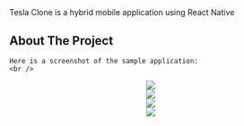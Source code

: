 <div id="top"></div>
<!--
*** Thanks for checking out the Tesla Clone. If you have a suggestion
*** that would make this better, please fork the repo and create a pull request
*** or simply open an issue with the tag "enhancement".
*** Don't forget to give the project a star!
*** Thanks again! Now go create something AMAZING! :D
-->

##
Tesla Clone is a hybrid mobile application using React Native

<!-- ABOUT THE PROJECT -->
## About The Project
    Here is a screenshot of the sample application:
    <br />
<div align="center">
    <img src="images/Screenshot_20220730-163520.png">
    <br />
    <img src="images/Screenshot_20220730-163450.png">
    <br />
    <img src="images/Screenshot_20220730-163458.png">
    <br />
    <img src="images/Screenshot_20220730-163510.png">
    <br />
    <br />
</div>


